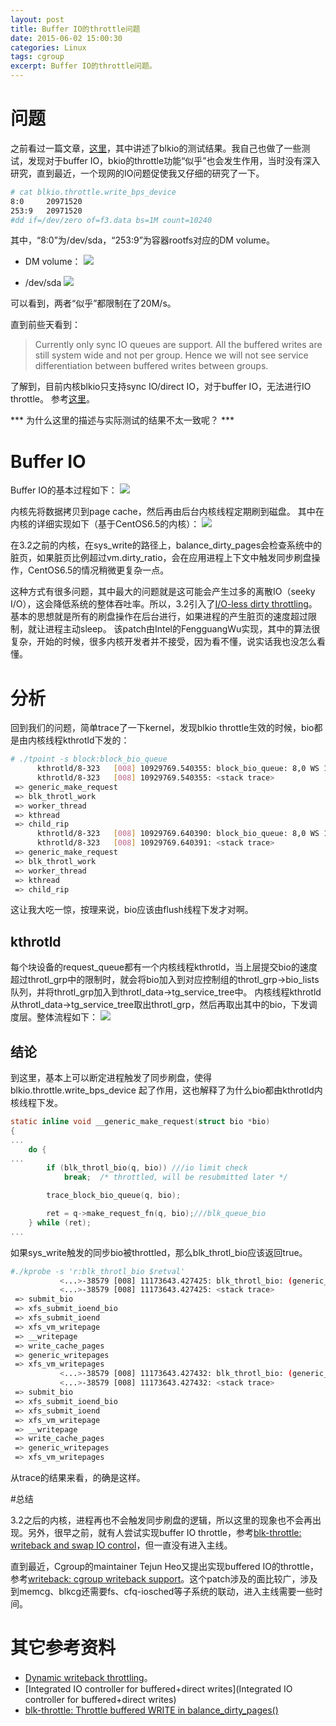 ```yaml
---
layout: post
title: Buffer IO的throttle问题
date: 2015-06-02 15:00:30
categories: Linux
tags: cgroup
excerpt: Buffer IO的throttle问题。
---
```


# 问题

之前看过一篇文章，[这里](https://goldmann.pl/blog/2014/09/11/resource-management-in-docker/)，其中讲述了blkio的测试结果。我自己也做了一些测试，发现对于buffer IO，bkio的throttle功能“似乎”也会发生作用，当时没有深入研究，直到最近，一个现网的IO问题促使我又仔细的研究了一下。

```sh
# cat blkio.throttle.write_bps_device 
8:0     20971520
253:9   20971520
#dd if=/dev/zero of=f3.data bs=1M count=10240
```
其中，“8:0”为/dev/sda，“253:9”为容器rootfs对应的DM volume。

* DM volume：
![](/assets/2015-06-02-blkcg-buffered-io-1.png) 

* /dev/sda
![](/assets/2015-06-02-blkcg-buffered-io-2.png) 

可以看到，两者“似乎”都限制在了20M/s。

直到前些天看到：

> Currently only sync IO queues are support. All the buffered writes are
>  still system wide and not per group. Hence we will not see service
>  differentiation between buffered writes between groups.

了解到，目前内核blkio只支持sync IO/direct IO，对于buffer IO，无法进行IO throttle。
参考[这里](https://www.kernel.org/doc/Documentation/cgroups/blkio-controller.txt)。

*** 为什么这里的描述与实际测试的结果不太一致呢？ ***

# Buffer IO

Buffer IO的基本过程如下：
![](/assets/2015-06-02-blkcg-buffered-io-3.png) 

内核先将数据拷贝到page cache，然后再由后台内核线程定期刷到磁盘。
其中在内核的详细实现如下（基于CentOS6.5的内核）：
![](/assets/2015-06-02-blkcg-buffered-io-4.png) 

在3.2之前的内核，在sys_write的路径上，balance_dirty_pages会检查系统中的脏页，如果脏页比例超过vm.dirty_ratio，会在应用进程上下文中触发同步刷盘操作，CentOS6.5的情况稍微更复杂一点。

这种方式有很多问题，其中最大的问题就是这可能会产生过多的离散IO（seeky I/O），这会降低系统的整体吞吐率。所以，3.2引入了[I/O-less dirty throttling](https://lwn.net/Articles/456904/)。基本的思想就是所有的刷盘操作在后台进行，如果进程的产生脏页的速度超过限制，就让进程主动sleep。
该patch由Intel的FengguangWu实现，其中的算法很复杂，开始的时候，很多内核开发者并不接受，因为看不懂，说实话我也没怎么看懂。

# 分析

回到我们的问题，简单trace了一下kernel，发现blkio throttle生效的时候，bio都是由内核线程kthrotld下发的：

```sh
# ./tpoint -s block:block_bio_queue
      kthrotld/8-323   [008] 10929769.540355: block_bio_queue: 8,0 WS 1260299776 + 1024 [kthrotld/8]
      kthrotld/8-323   [008] 10929769.540355: <stack trace>
 => generic_make_request
 => blk_throtl_work
 => worker_thread
 => kthread
 => child_rip
      kthrotld/8-323   [008] 10929769.640390: block_bio_queue: 8,0 WS 1260300800 + 1024 [kthrotld/8]
      kthrotld/8-323   [008] 10929769.640391: <stack trace>
 => generic_make_request
 => blk_throtl_work
 => worker_thread
 => kthread
 => child_rip
```

这让我大吃一惊，按理来说，bio应该由flush线程下发才对啊。

## kthrotld

每个块设备的request_queue都有一个内核线程kthrotld，当上层提交bio的速度超过throtl_grp中的限制时，就会将bio加入到对应控制组的throtl_grp->bio_lists队列，并将throtl_grp加入到throtl_data->tg_service_tree中。
内核线程kthrotld从throtl_data->tg_service_tree取出throtl_grp，然后再取出其中的bio，下发调度层。整体流程如下：
![](/assets/2015-06-02-blkcg-buffered-io-5.png)  

## 结论

到这里，基本上可以断定进程触发了同步刷盘，使得blkio.throttle.write_bps_device 起了作用，这也解释了为什么bio都由kthrotld内核线程下发。

```c
static inline void __generic_make_request(struct bio *bio)
{
...
	do {
...
		if (blk_throtl_bio(q, bio)) ///io limit check
			break;  /* throttled, will be resubmitted later */

		trace_block_bio_queue(q, bio); 

		ret = q->make_request_fn(q, bio);///blk_queue_bio 
	} while (ret);
...
```

如果sys_write触发的同步bio被throttled，那么blk_throtl_bio应该返回true。

```sh
#./kprobe -s 'r:blk_throtl_bio $retval'
           <...>-38579 [008] 11173643.427425: blk_throtl_bio: (generic_make_request+0x1f3/0x5a0 <- blk_throtl_bio) arg1=1
           <...>-38579 [008] 11173643.427425: <stack trace>
 => submit_bio
 => xfs_submit_ioend_bio
 => xfs_submit_ioend
 => xfs_vm_writepage
 => __writepage
 => write_cache_pages
 => generic_writepages
 => xfs_vm_writepages
           <...>-38579 [008] 11173643.427432: blk_throtl_bio: (generic_make_request+0x1f3/0x5a0 <- blk_throtl_bio) arg1=1
           <...>-38579 [008] 11173643.427432: <stack trace>
 => submit_bio
 => xfs_submit_ioend_bio
 => xfs_submit_ioend
 => xfs_vm_writepage
 => __writepage
 => write_cache_pages
 => generic_writepages
 => xfs_vm_writepages
```

从trace的结果来看，的确是这样。

#总结

3.2之后的内核，进程再也不会触发同步刷盘的逻辑，所以这里的现象也不会再出现。另外，很早之前，就有人尝试实现buffer IO throttle，参考[blk-throttle: writeback and swap IO control](https://lwn.net/Articles/429292/)，但一直没有进入主线。

直到最近，Cgroup的maintainer Tejun Heo又提出实现buffered IO的throttle，参考[writeback: cgroup writeback support](https://lwn.net/Articles/628631/)。这个patch涉及的面比较广，涉及到memcg、blkcg还需要fs、cfq-iosched等子系统的联动，进入主线需要一些时间。

# 其它参考资料

* [Dynamic writeback throttling](https://lwn.net/Articles/405076/)。
* [Integrated IO controller for buffered+direct writes](Integrated IO controller for buffered+direct writes)
* [blk-throttle: Throttle buffered WRITE in balance_dirty_pages()](https://lwn.net/Articles/446121/)